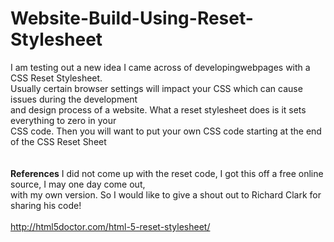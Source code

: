 # Website-Build-Using-Reset-Stylesheet

I am testing out a new idea I came across of developingwebpages with a CSS Reset Stylesheet. <br>
Usually certain browser settings will impact your CSS which can cause issues during the development <br>
and design process of a website. What a reset stylesheet does is it sets everything to zero in your <br>
CSS code. Then you will want to put your own CSS code starting at the end of the CSS Reset Sheet<br>
<br>
<br>
<strong>References</strong>
I did not come up with the reset code, I got this off a free online source, I may one day come out, <br>
with my own version. So I would like to give a shout out to Richard Clark for sharing his code! <br>
<br>
http://html5doctor.com/html-5-reset-stylesheet/
